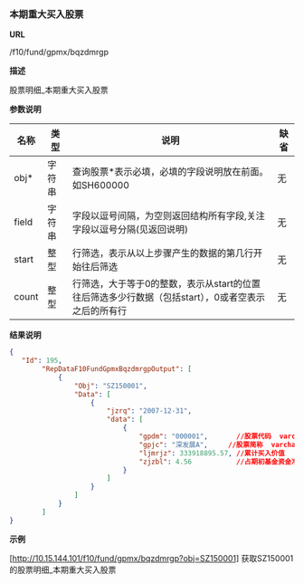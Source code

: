 
### 本期重大买入股票 

**URL**

/f10/fund/gpmx/bqzdmrgp

**描述**

股票明细_本期重大买入股票 

**参数说明**

|名称|类型|说明|缺省|
| -------- | -------- | -------- | -------- |
|obj\*|字符串|查询股票\*表示必填，必填的字段说明放在前面。如SH600000|无|
|field|字符串|字段以逗号间隔，为空则返回结构所有字段,关注字段以逗号分隔(见返回说明)|无|
|start|整型|行筛选，表示从以上步骤产生的数据的第几行开始往后筛选|无|
|count|整型|行筛选，大于等于0的整数，表示从start的位置往后筛选多少行数据（包括start），0或者空表示之后的所有行|无|


**结果说明**

```json
{
   "Id": 195,
        "RepDataF10FundGpmxBqzdmrgpOutput": [
            {
                "Obj": "SZ150001",
                "Data": [
                    {
                        "jzrq": "2007-12-31",
                        "data": [
                            {
                                "gpdm": "000001",		//股票代码	varchar(10)
                                "gpjc": "深发展A",		//股票简称	varchar(10)
                                "ljmrjz": 333918895.57,	//累计买入价值	numeric(19,2) 
                                "zjzbl": 4.56			//占期初基金资金净值比例	numeric(19,2)
                            }
                        ]
                    }
				]
			}
   	 	]
}
```

**示例**

[http://10.15.144.101/f10/fund/gpmx/bqzdmrgp?obj=SZ150001]
获取SZ150001的股票明细_本期重大买入股票   

